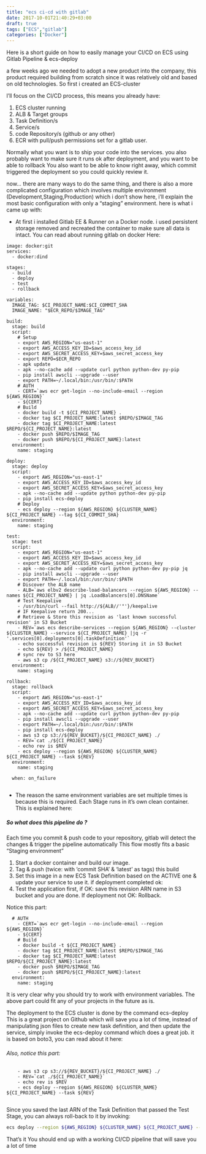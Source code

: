 ```yaml
---
title: "ecs ci-cd with gitlab"
date: 2017-10-01T21:40:29+03:00
draft: true
tags: ["ECS","gitlab"]
categories: ["Docker"]
---
```


Here is a short guide on how to easily manage your CI/CD on ECS using Gitlab Pipeline & ecs-deploy

a few weeks ago we needed to adopt a new product into the company, this product required building from scratch since it was relatively old and based on old technologies.
So first i created an ECS-cluster

I’ll focus on the CI/CD process, this means you already have:
1. ECS cluster running
2. ALB & Target groups
3. Task Definition/s
4. Service/s
5. code Repository/s (github or any other)
6. ECR with pull/push permissions set for a gitlab user.

Normally what you want is to ship your code into the services. you also probably want to make sure it runs ok after deployment, and you want to be able to rollback
You also want to be able to know right away, which commit triggered the deployment so you could quickly review it.

now… there are many ways to do the same thing, and there is also a more complicated configuration which involves multiple environment (Development,Staging,Production) which i don’t show here, i’ll explain the most basic configuration with only a “staging” environment. here is what i came up with:

* At first i installed Gitlab EE & Runner on a Docker node. i used persistent storage removed and recreated the container to make sure all data is intact.
You can read about running gitlab on docker Here:

~~~
image: docker:git
services:
  - docker:dind

stages:
  - build
  - deploy
  - test
  - rollback

variables:
  IMAGE_TAG: $CI_PROJECT_NAME:$CI_COMMIT_SHA
  IMAGE_NAME: "$ECR_REPO/$IMAGE_TAG"

build:
  stage: build
  script:
    # Setup
    - export AWS_REGION="us-east-1"
    - export AWS_ACCESS_KEY_ID=$aws_access_key_id
    - export AWS_SECRET_ACCESS_KEY=$aws_secret_access_key
    - export REPO=$ECR_REPO
    - apk update
    - apk --no-cache add --update curl python python-dev py-pip
    - pip install awscli --upgrade --user
    - export PATH=~/.local/bin:/usr/bin/:$PATH
    # AUTH
    - CERT=`aws ecr get-login --no-include-email --region ${AWS_REGION}`
    - ${CERT}
    # Build
    - docker build -t ${CI_PROJECT_NAME} .
    - docker tag $CI_PROJECT_NAME:latest $REPO/$IMAGE_TAG
    - docker tag $CI_PROJECT_NAME:latest $REPO/${CI_PROJECT_NAME}:latest
    - docker push $REPO/$IMAGE_TAG
    - docker push $REPO/${CI_PROJECT_NAME}:latest
  environment:
    name: staging

deploy:
  stage: deploy
  script:
    - export AWS_REGION="us-east-1"
    - export AWS_ACCESS_KEY_ID=$aws_access_key_id
    - export AWS_SECRET_ACCESS_KEY=$aws_secret_access_key
    - apk --no-cache add --update python python-dev py-pip
    - pip install ecs-deploy
    # Deploy
    - ecs deploy --region ${AWS_REGION} ${CLUSTER_NAME} ${CI_PROJECT_NAME} --tag ${CI_COMMIT_SHA}
  environment:
    name: staging

test:
  stage: test
  script:
    - export AWS_REGION="us-east-1"
    - export AWS_ACCESS_KEY_ID=$aws_access_key_id
    - export AWS_SECRET_ACCESS_KEY=$aws_secret_access_key
    - apk --no-cache add --update curl python python-dev py-pip jq
    - pip install awscli --upgrade --user
    - export PATH=~/.local/bin:/usr/bin/:$PATH
    # Discover the ALB name
    - ALB=`aws elbv2 describe-load-balancers --region ${AWS_REGION} --names ${CI_PROJECT_NAME} | jq .LoadBalancers[0].DNSName`
    # Test Keepalive
    - /usr/bin/curl --fail http://${ALB//'"'}/keepalive
    # IF Keepalive return 200...
    # Retrieve & Store this revision as 'last known successful revision' in S3 Bucket
    - REV=`aws ecs describe-services --region ${AWS_REGION} --cluster ${CLUSTER_NAME} --service ${CI_PROJECT_NAME} |jq -r '.services[0].deployments[0].taskDefinition'`
    - echo successful revision is ${REV} Storing it in S3 Bucket
    - echo ${REV} > /${CI_PROJECT_NAME}
    # sync rev to S3 here
    - aws s3 cp /${CI_PROJECT_NAME} s3://${REV_BUCKET}
  environment:
    name: staging

rollback:
  stage: rollback
  script:
    - export AWS_REGION="us-east-1"
    - export AWS_ACCESS_KEY_ID=$aws_access_key_id
    - export AWS_SECRET_ACCESS_KEY=$aws_secret_access_key
    - apk --no-cache add --update curl python python-dev py-pip
    - pip install awscli --upgrade --user
    - export PATH=~/.local/bin:/usr/bin/:$PATH
    - pip install ecs-deploy
    - aws s3 cp s3://${REV_BUCKET}/${CI_PROJECT_NAME} ./
    - REV=`cat ./${CI_PROJECT_NAME}`
    - echo rev is $REV
    - ecs deploy --region ${AWS_REGION} ${CLUSTER_NAME} ${CI_PROJECT_NAME} --task ${REV}
  environment:
    name: staging

  when: on_failure
  
~~~

* The reason the same environment variables are set multiple times is because this is required.
Each Stage runs in it’s own clean container. This is explained here:


##### So what does this pipeline do ?

Each time you commit & push code to your repository, gitlab will detect the changes & trigger the pipeline automatically
This flow mostly fits a basic “Staging environment”

1. Start a docker container and build our image.
2. Tag & push (twice: with ‘commit SHA’ & ‘latest’ as tags) this build
3. Set this image in a new ECS Task Definition based on the ACTIVE one & update your service to use it.
if deployment completed ok:
4. Test the application first, if OK: save this revision ARN name in S3 bucket and you are done.
If deployment not OK: Rollback.

Notice this part:
~~~
  # AUTH
    - CERT=`aws ecr get-login --no-include-email --region ${AWS_REGION}`
    - ${CERT}
    # Build
    - docker build -t ${CI_PROJECT_NAME} .
    - docker tag $CI_PROJECT_NAME:latest $REPO/$IMAGE_TAG
    - docker tag $CI_PROJECT_NAME:latest $REPO/${CI_PROJECT_NAME}:latest
    - docker push $REPO/$IMAGE_TAG
    - docker push $REPO/${CI_PROJECT_NAME}:latest
  environment:
    name: staging
~~~

It is very clear why you should try to work with environment variables.
The above part could fit any of your projects in the future as is.


The deployment to the ECS cluster is done by the command ecs-deploy
This is a great project on Github which will save you a lot of time, instead of manipulating json files to create new task definition, and then update the service,
simply invoke the ecs-deploy command which does a great job. it is based on boto3, you can read about it here:

###### Also, notice this part:
~~~
    - aws s3 cp s3://${REV_BUCKET}/${CI_PROJECT_NAME} ./
    - REV=`cat ./${CI_PROJECT_NAME}`
    - echo rev is $REV
    - ecs deploy --region ${AWS_REGION} ${CLUSTER_NAME} ${CI_PROJECT_NAME} --task ${REV}
    
~~~

Since you saved the last ARN of the Task Definition that passed the Test Stage, you can always roll-back to it by invoking:

~~~bash
ecs deploy --region ${AWS_REGION} ${CLUSTER_NAME} ${CI_PROJECT_NAME} --task ${REV}
~~~

That’s it
You should end up with a working CI/CD pipeline that will save you a lot of time

